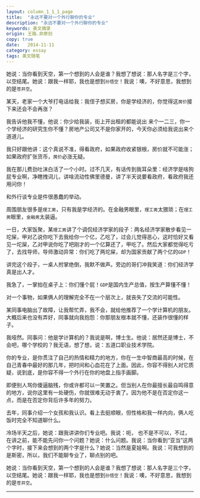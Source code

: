 ```yaml
---
layout: column_1_1_1_page
title:  "永远不要对一个外行聊你的专业"
description: "永远不要对一个外行聊你的专业"
keywords: 美文摘录
origin: 王路.非原创
copy: true
date:   2014-11-11
category: essay
tags: 美文随笔
---
```

她说：当你看到天空，第一个想到的人会是谁？我想了想说：那人名字是三个字，以空结尾。她说：跟我一样耶，我也是想到`孙悟空`！我说：噢，不好意思，我想到的是`苍井空`。
<!--more-->

某天，老家一个大爷打电话给我：我侄子想买房，你是学经济的，你觉得这`房价`接下来还会不会再涨？

我告诉他我不懂，他说：你少给我装，街上开出租的都能说出 来个一二三，你一个学经济的研究生你不懂？房地产公司又不是你家开的，今天你必须给我说出来个道道儿。

我只好跟他讲：这个真说不准，得看政府，如果政府收紧银根，房价就不可能涨；如果政府扩张货币，`房价`必涨无疑。

我在那儿费劲吐沫白活了一个小时。过不几天，有话传到我耳朵里：经济学是啥狗屁专业啊，净瞎拽词儿，讲啥流动性佛里德曼，讲了半天说要看政府，看政府我还用问你！

和外行谈专业是件很愚蠢的举动。

周围朋友很多是`理工男`，只有我是学经济的。在金融男眼里，`理工男`太猥琐；在`理工男`眼里，`金融男`太装逼。

一日，大家饭聚，某`理工男`讲了个调侃经济学家的段子：两名经济学家散步看见一坨屎，甲对乙说你吃下去我给你一个亿，乙吃了，过会儿觉得恶心，这时恰好又看见一坨屎，乙对甲说你吃了吧刚才的一个亿算还了，甲吃了。然后大家都觉得吃亏了，去找导师，导师激动异常：你们吃了两坨屎，却为国家贡献了两个亿的`GDP`！

讲完这个段子，一桌人拊掌绝倒，我默不做声。旁边的哥们冲我笑道：你们经济学真是出人才。

我急了，一掌拍在桌子上：你们懂个屁！`GDP`是国内生产总值，按生产算懂不懂！

对一个事物，如果俩人的理解完全不在一个层次上，就丧失了交流的可能性。

某同事电脑出了故障，让我帮忙弄，我不会，就给他推荐了一个学计算机的朋友。大概后来也没有弄好，同事就向我抱怨：你那朋友根本就不懂，还装作很懂的样 子。

我哑然。同事问：他是学计算机的？我说是啊，博士生。他说：居然还是博士，不会吧，哪个学校的？我无语，想了想，说：五道口职业技术学院。

你的专业，是你贯注了自己的热情和精力的地方，你在一生中智商最高的时候，在自己青春中最好的那几年，把时间和心血花在了上面。因此，你容不得别人对它质疑，说到底，是你容不得一个外行在你的地盘上指手画脚。

即便别人骂你傻逼脑残，你或许都可以一笑置之。但当别人在你最擅长最自鸣得意的地方，说你这里有一处硬伤，你就很难无动于衷了。因为他不是在否定你这一 点，而是在否定你背后许多年的努力。

去年，同事介绍一个女孩和我认识。看上去挺顺眼，但性格和我一样内向，俩人吃饭时完全不知道聊什么。

冷场半天之后，她说：跟我讲讲你们专业吧。我说：呃， 也不是不可以，不过，在讲之前，能不能先问你一个问题？她说：什么问题。我说：当你看到“亚当”这两个字时，接下来会想到的两个字是什么？她说：当然是夏娃啊。我说：可我想到的是斯密，所以，我们不能聊专业了，聊点别的吧。

她说：当你看到天空，第一个想到的人会是谁？我想了想说：那人名字是三个字，以空结尾。她说：跟我一样耶，我也是想到`孙悟空`！我说：噢，不好意思，我想到的是`苍井空`。

-----------------------
